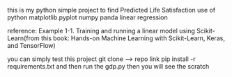 this is my python simple project to find Predicted Life Satisfaction use of python  matplotlib.pyplot numpy panda linear regression 


reference:
Example 1-1. Training and running a linear model using Scikit-Learn(from this book: Hands-on Machine Learning with Scikit-Learn, Keras, and TensorFlow)

you can simply test this project 
git clone --> repo link
pip install -r requirements.txt
and then run the gdp.py then you will see the scratch 